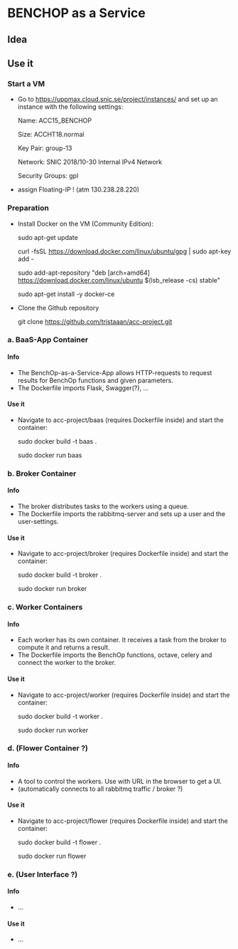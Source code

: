 # BENCHOP as a Service

## 

## Idea

## Use it

### Start a VM

  + Go to https://uppmax.cloud.snic.se/project/instances/ and set up an instance with the following settings:
    
    Name: ACC15_BENCHOP
    
    Size: ACCHT18.normal
    
    Key Pair: group-13
    
    Network: SNIC 2018/10-30 Internal IPv4 Network
    
    Security Groups: gpl
    
  + assign Floating-IP ! (atm 130.238.28.220)


### Preparation

  + Install Docker on the VM (Community Edition):

    sudo apt-get update
    
    curl -fsSL https://download.docker.com/linux/ubuntu/gpg | sudo apt-key add -
    
    sudo add-apt-repository "deb [arch=amd64] https://download.docker.com/linux/ubuntu $(lsb_release -cs) stable"
    
    sudo apt-get install -y docker-ce

  + Clone the Github repository 
    
    git clone https://github.com/tristaaan/acc-project.git

### a.  BaaS-App Container

#### Info

  + The BenchOp-as-a-Service-App allows HTTP-requests to request results for BenchOp functions and given parameters.
  + The Dockerfile imports Flask, Swagger(?), ...

#### Use it
  + Navigate to acc-project/baas (requires Dockerfile inside) and start the container:
  
    sudo docker build -t baas . 
    
    sudo docker run baas



### b.  Broker Container

#### Info

  + The broker distributes tasks to the workers using a queue.
  + The Dockerfile imports the rabbitmq-server and sets up a user and the user-settings.

#### Use it
  + Navigate to acc-project/broker (requires Dockerfile inside) and start the container:
  
    sudo docker build -t broker . 
    
    sudo docker run broker


### c.  Worker Containers

#### Info

  + Each worker has its own container. It receives a task from the broker to compute it and returns a result. 
  + The Dockerfile imports the BenchOp functions, octave, celery and connect the worker to the broker.

#### Use it
  + Navigate to acc-project/worker (requires Dockerfile inside) and start the container:

    sudo docker build -t worker<Nr> . 
    
    sudo docker run worker<Nr>


### d.  (Flower Container ?)

#### Info

  + A tool to control the workers. Use with URL in the browser to get a UI.
  + (automatically connects to all rabbitmq traffic / broker ?)

#### Use it
  + Navigate to acc-project/flower (requires Dockerfile inside) and start the container: 
  
    sudo docker build -t flower . 
    
    sudo docker run flower
    

### e.  (User Interface ?)

#### Info

  + ...

#### Use it
  
  + ...
